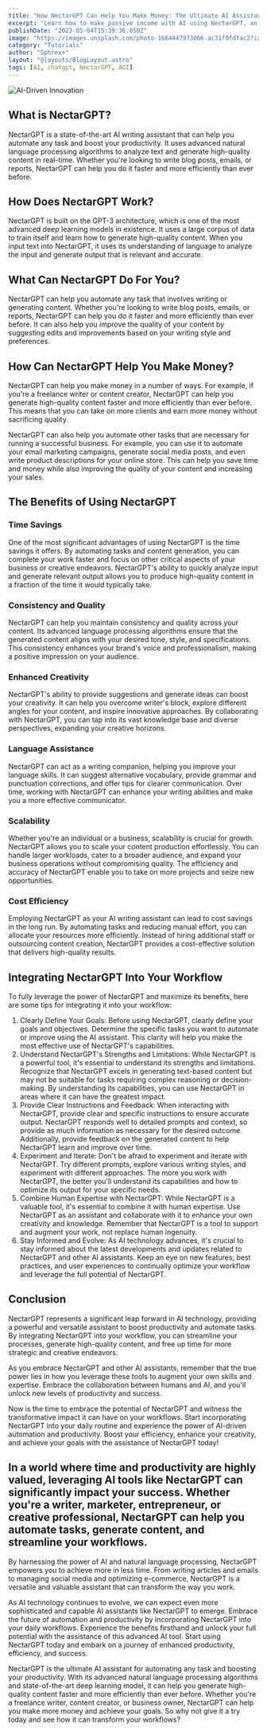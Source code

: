 ```yaml
---
title: "How NectarGPT Can Help You Make Money: The Ultimate AI Assistant for Automating Any Task and Boosting Your Productivity"
excerpt: "Learn how to make passive income with AI using NectarGPT, an AI assistant powered by OpenAI. Discover AI-powered content creation, marketing, chatbots, and personal finance management strategies to increase your earnings and streamline your workflow."
publishDate: "2023-05-04T15:39:36.050Z"
image: "https://images.unsplash.com/photo-1664447973006-ac31f9fdfac2?ixlib=rb-4.0.3&ixid=MnwxMjA3fDB8MHxwaG90by1wYWdlfHx8fGVufDB8fHx8&auto=format&fit=crop&w=1032&q=80"
category: "Tutorials"
author: "Sphrex+"
layout: "@layouts/BlogLayout.astro"
tags: [AI, chatgpt, NectarGPT, AGI]
---
```


<img src="https://images.unsplash.com/photo-1677442136019-21780ecad995?ixlib=rb-4.0.3&ixid=M3wxMjA3fDB8MHxwaG90by1wYWdlfHx8fGVufDB8fHx8fA%3D%3D&auto=format&fit=crop&w=1332&q=80" alt="AI-Driven Innovation" />

<Section>
  <h2>What is NectarGPT?</h2>
  <p>NectarGPT is a state-of-the-art AI writing assistant that can help you automate any task and boost your productivity. It uses advanced natural language processing algorithms to analyze text and generate high-quality content in real-time. Whether you're looking to write blog posts, emails, or reports, NectarGPT can help you do it faster and more efficiently than ever before.</p>
</Section>

<Section>
  <h2>How Does NectarGPT Work?</h2>
  <p>NectarGPT is built on the GPT-3 architecture, which is one of the most advanced deep learning models in existence. It uses a large corpus of data to train itself and learn how to generate high-quality content. When you input text into NectarGPT, it uses its understanding of language to analyze the input and generate output that is relevant and accurate.</p>
</Section>

<Section>
  <h2>What Can NectarGPT Do For You?</h2>
  <p>NectarGPT can help you automate any task that involves writing or generating content. Whether you're looking to write blog posts, emails, or reports, NectarGPT can help you do it faster and more efficiently than ever before. It can also help you improve the quality of your content by suggesting edits and improvements based on your writing style and preferences.</p>
</Section>

<Section>
  <h2>How Can NectarGPT Help You Make Money?</h2>
  <p>NectarGPT can help you make money in a number of ways. For example, if you're a freelance writer or content creator, NectarGPT can help you generate high-quality content faster and more efficiently than ever before. This means that you can take on more clients and earn more money without sacrificing quality.</p>
  <p>NectarGPT can also help you automate other tasks that are necessary for running a successful business. For example, you can use it to automate your email marketing campaigns, generate social media posts, and even write product descriptions for your online store. This can help you save time and money while also improving the quality of your content and increasing your sales.</p>
</Section>

<Section>
  <h2>The Benefits of Using NectarGPT</h2>
  <h3>Time Savings</h3>
  <p>One of the most significant advantages of using NectarGPT is the time savings it offers. By automating tasks and content generation, you can complete your work faster and focus on other critical aspects of your business or creative endeavors. NectarGPT's ability to quickly analyze input and generate relevant output allows you to produce high-quality content in a fraction of the time it would typically take.</p>
  
  <h3>Consistency and Quality</h3>
  <p>NectarGPT can help you maintain consistency and quality across your content. Its advanced language processing algorithms ensure that the generated content aligns with your desired tone, style, and specifications. This consistency enhances your brand's voice and professionalism, making a positive impression on your audience.</p>
  
  <h3>Enhanced Creativity</h3>
  <p>NectarGPT's ability to provide suggestions and generate ideas can boost your creativity. It can help you overcome writer's block, explore different angles for your content, and inspire innovative approaches. By collaborating with NectarGPT, you can tap into its vast knowledge base and diverse perspectives, expanding your creative horizons.</p>
  
  <h3>Language Assistance</h3>
  <p>NectarGPT can act as a writing companion, helping you improve your language skills. It can suggest alternative vocabulary, provide grammar and punctuation corrections, and offer tips for clearer communication. Over time, working with NectarGPT can enhance your writing abilities and make you a more effective communicator.</p>
  
  <h3>Scalability</h3>
  <p>Whether you're an individual or a business, scalability is crucial for growth. NectarGPT allows you to scale your content production effortlessly. You can handle larger workloads, cater to a broader audience, and expand your business operations without compromising quality. The efficiency and accuracy of NectarGPT enable you to take on more projects and seize new opportunities.</p>
  
  <h3>Cost Efficiency</h3>
  <p>Employing NectarGPT as your AI writing assistant can lead to cost savings in the long run. By automating tasks and reducing manual effort, you can allocate your resources more efficiently. Instead of hiring additional staff or outsourcing content creation, NectarGPT provides a cost-effective solution that delivers high-quality results.</p>
</Section>

<Section>
  <h2>Integrating NectarGPT Into Your Workflow</h2>
  <p>To fully leverage the power of NectarGPT and maximize its benefits, here are some tips for integrating it into your workflow:</p>
  <ol>
    <li>Clearly Define Your Goals: Before using NectarGPT, clearly define your goals and objectives. Determine the specific tasks you want to automate or improve using the AI assistant. This clarity will help you make the most effective use of NectarGPT's capabilities.</li>
    <li>Understand NectarGPT's Strengths and Limitations: While NectarGPT is a powerful tool, it's essential to understand its strengths and limitations. Recognize that NectarGPT excels in generating text-based content but may not be suitable for tasks requiring complex reasoning or decision-making. By understanding its capabilities, you can use NectarGPT in areas where it can have the greatest impact.</li>
    <li>Provide Clear Instructions and Feedback: When interacting with NectarGPT, provide clear and specific instructions to ensure accurate output. NectarGPT responds well to detailed prompts and context, so provide as much information as necessary for the desired outcome. Additionally, provide feedback on the generated content to help NectarGPT learn and improve over time.</li>
    <li>Experiment and Iterate: Don't be afraid to experiment and iterate with NectarGPT. Try different prompts, explore various writing styles, and experiment with different approaches. The more you work with NectarGPT, the better you'll understand its capabilities and how to optimize its output for your specific needs.</li>
    <li>Combine Human Expertise with NectarGPT: While NectarGPT is a valuable tool, it's essential to combine it with human expertise. Use NectarGPT as an assistant and collaborate with it to enhance your own creativity and knowledge. Remember that NectarGPT is a tool to support and augment your work, not replace human ingenuity.</li>
    <li>Stay Informed and Evolve: As AI technology advances, it's crucial to stay informed about the latest developments and updates related to NectarGPT and other AI assistants. Keep an eye on new features, best practices, and user experiences to continually optimize your workflow and leverage the full potential of NectarGPT.</li>
  </ol>
</Section>

<Section>
  <h2>Conclusion</h2>
  <p>NectarGPT represents a significant leap forward in AI technology, providing a powerful and versatile assistant to boost productivity and automate tasks. By integrating NectarGPT into your workflow, you can streamline your processes, generate high-quality content, and free up time for more strategic and creative endeavors.</p>
  <p>As you embrace NectarGPT and other AI assistants, remember that the true power lies in how you leverage these tools to augment your own skills and expertise. Embrace the collaboration between humans and AI, and you'll unlock new levels of productivity and success.</p>
  <p>Now is the time to embrace the potential of NectarGPT and witness the transformative impact it can have on your workflows. Start incorporating NectarGPT into your daily routine and experience the power of AI-driven automation and productivity. Boost your efficiency, enhance your creativity, and achieve your goals with the assistance of NectarGPT today!</p>
</Section>

<Section>
  <h2>In a world where time and productivity are highly valued, leveraging AI tools like NectarGPT can significantly impact your success. Whether you're a writer, marketer, entrepreneur, or creative professional, NectarGPT can help you automate tasks, generate content, and streamline your workflows.</h2>
  <p>By harnessing the power of AI and natural language processing, NectarGPT empowers you to achieve more in less time. From writing articles and emails to managing social media and optimizing e-commerce, NectarGPT is a versatile and valuable assistant that can transform the way you work.</p>
  <p>As AI technology continues to evolve, we can expect even more sophisticated and capable AI assistants like NectarGPT to emerge. Embrace the future of automation and productivity by incorporating NectarGPT into your daily workflows. Experience the benefits firsthand and unlock your full potential with the assistance of this advanced AI tool. Start using NectarGPT today and embark on a journey of enhanced productivity, efficiency, and success.</p>
  <p>NectarGPT is the ultimate AI assistant for automating any task and boosting your productivity. With its advanced natural language processing algorithms and state-of-the-art deep learning model, it can help you generate high-quality content faster and more efficiently than ever before. Whether you're a freelance writer, content creator, or business owner, NectarGPT can help you make more money and achieve your goals. So why not give it a try today and see how it can transform your workflows?</p>
</Section>
  </BlogPost>
</div>